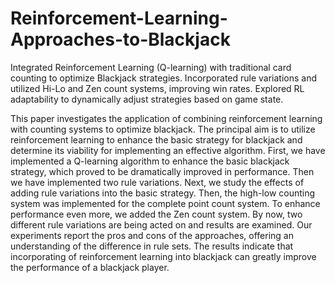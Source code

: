 # Reinforcement-Learning-Approaches-to-Blackjack
Integrated Reinforcement Learning (Q-learning) with traditional card counting to optimize Blackjack strategies. Incorporated rule variations and utilized Hi-Lo and Zen count systems, improving win rates. Explored RL adaptability to dynamically adjust strategies based on game state.

This paper investigates the application of combining reinforcement learning with counting systems to optimize blackjack. The principal aim is to utilize reinforcement learning to enhance the basic strategy for blackjack and determine its viability for implementing an effective algorithm. First, we have implemented a Q-learning algorithm to enhance the basic blackjack strategy, which proved to be dramatically improved in performance. Then we have implemented two rule variations. Next, we study the effects of adding rule variations into the basic strategy. Then, the high-low counting system was implemented for the complete point count system. To enhance performance even more, we added the Zen count system. By now, two different rule variations are being acted on and results are examined. Our experiments report the pros and cons of the approaches, offering an understanding of the difference in rule sets. The results indicate that incorporating of reinforcement learning into blackjack can greatly improve the performance of a blackjack player.
